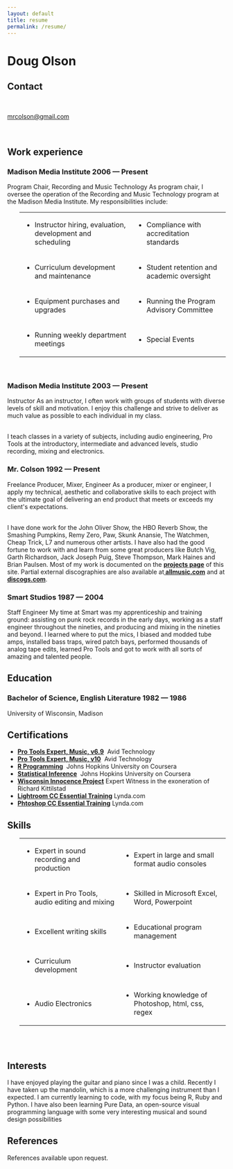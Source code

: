 ```yaml
---
layout: default
title: resume
permalink: /resume/
---
```


<div id="resume">
    <div id="main">
        <h1 id="title">
            Doug Olson
        </h1>
        <div class="basic-info section">
            <h2 class="title">
                Contact
            </h2>
            <div class="set">
                <p class="address">
                    <span class="value"><br></span>
                </p>
                <div class="r">
                    <p class="email">
                        <span class="value"><a href="mailto:mrcolson@gmail.com">mrcolson@gmail.com</a></span>
                    </p>
                    <p class="phone">
                        <span class="value"><br></span>
                    </p>
                </div>
                <div class="clear"></div>
            </div><!-- set //-->
            <div class="clear"></div>
        </div><!-- basic-info //-->
        <div class="section section-work">
            <h2 class="title">
                Work experience
            </h2>
            <div class="set">
                <div class="item">
                    <h3>
                        <span class="company l">Madison Media Institute</span> <span class="date r">2006 — Present</span>
                    </h3><span class="job_title">Program Chair, Recording and Music Technology</span> <span class="info">As program chair, I oversee the operation of the Recording and Music Technology program at the Madison Media Institute. My responsibilities include:</span>
                    <div>
                        <div style="margin-left: 2em">
                            <table>
                                <tr>
                                    <td>
                                        <ul>
                                            <li>Instructor hiring, evaluation, development and scheduling
                                            </li>
                                        </ul>
                                    </td>
                                    <td>
                                        <ul>
                                            <li>Compliance with accreditation standards
                                            </li>
                                        </ul>
                                    </td>
                                </tr>
                                <tr>
                                    <td>
                                        <ul>
                                            <li>Curriculum development and maintenance
                                            </li>
                                        </ul>
                                    </td>
                                    <td>
                                        <ul>
                                            <li>Student retention and academic oversight
                                            </li>
                                        </ul>
                                    </td>
                                </tr>
                                <tr>
                                    <td>
                                        <ul>
                                            <li>Equipment purchases and upgrades
                                            </li>
                                        </ul>
                                    </td>
                                    <td>
                                        <ul>
                                            <li>Running the Program Advisory Committee
                                            </li>
                                        </ul>
                                    </td>
                                </tr>
                                <tr>
                                    <td>
                                        <ul>
                                            <li>Running weekly department meetings
                                            </li>
                                        </ul>
                                    </td>
                                    <td>
                                        <ul>
                                            <li>Special Events
                                            </li>
                                        </ul>
                                    </td>
                                </tr>
                            </table>
                        </div>
                    </div><span class="info">&nbsp;</span>
                    <div class="item">
                        <h3>
                            <span class="company l">Madison Media Institute</span> <span class="date r">2003 — Present</span>
                        </h3><span class="job_title">Instructor</span> <span class="info">As an instructor, I often work with groups of students with diverse levels of skill and motivation. I enjoy this challenge and strive to deliver as much value as possible to each individual in my class.</span>
                        <p><br/>
                            <span class="info">I teach classes in a variety of subjects, including audio engineering, Pro Tools at the introductory, intermediate and advanced levels, studio recording, mixing and electronics.</span>
                        </p>
                    </div>
                    <div class="item">
                        <h3>
                            <span class="company l">Mr. Colson</span> <span class="date r">1992 — Present</span>
                        </h3><span class="job_title">Freelance Producer, Mixer, Engineer</span> <span class="info">As a producer, mixer or engineer, I apply my technical, aesthetic and collaborative skills to each project with the ultimate goal of delivering an end product that meets or exceeds my client's expectations.</span>
                        <p><br/>
                            <span class="info">I have done work for the John Oliver Show, the HBO Reverb Show, the Smashing Pumpkins, Remy Zero, Paw, Skunk Anansie, The Watchmen, Cheap Trick, L7 and numerous other artists. I have also had the good fortune to work with and learn from some great producers like Butch Vig, Garth Richardson, Jack Joseph Puig, Steve Thompson, Mark Haines and Brian Paulsen. Most of my work is documented on the <a href="http://www.mrcolson.com/projects/"><strong>projects page</strong></a> of this site. Partial external discographies are also available at<a href="http://www.allmusic.com/artist/mr-colson-mn0000602782"><strong> allmusic.com</strong></strong></a> and at <a href="http://www.discogs.com/artist/421549-Mr-Colson"><strong>discogs.com</strong></a>.</span>
                        </p>
                    </div>
                    <div class="item">
                        <h3>
                            <span class="company l">Smart Studios</span> <span class="date r">1987 — 2004</span>
                        </h3><span class="job_title">Staff Engineer</span> <span class="info">My time at Smart was my apprenticeship and training ground: assisting on punk rock records in the early days, working as a staff engineer throughout the nineties, and producing and mixing in the nineties and beyond. I learned where to put the mics, I biased and modded tube amps, installed bass traps, wired patch bays, performed thousands of analog tape edits, learned Pro Tools and got to work with all sorts of amazing and talented people.</span>
                    </div>
                </div>
                <div class="clear"></div>
            </div>
            <div class="section section-education">
                <h2 class="title">
                    Education
                </h2>
                <div class="set">
                    <div class="item">
                        <h3>
                            <span class="course l">Bachelor of Science, English Literature</span> <span class="date r">1982 — 1986</span>
                        </h3><span class="school">University of Wisconsin, Madison</span>
                    </div>
                </div>
                <div class="clear"></div>
            </div>
            <div class="section section-qualifications">
                <h2 class="title">
                    Certifications
                </h2>
                <div class="set">
                    <div class="item">
                        <ul>
                            <li>
                                <span class="info"><strong><a href="https://www.avid.com/US/support/training/professionals/Doug_Olson_mrcolson@mrcolson.com">Pro Tools Expert, Music, v6.9</a></strong> &nbsp;Avid Technology</span>
                            </li>
                            <li>
                                <span class="info"><strong><a href="https://www.avid.com/US/support/training/professionals/Doug_Olson_mrcolson@gmail.com">Pro Tools Expert, Music, v10</a></strong> &nbsp;Avid Technology</span>
                            </li>
                            <li>
                                <span class="info"><strong><a href="https://www.coursera.org/account/accomplishments/records/55bRj8WB6wqRqy6a">R Programming</a></strong> &nbsp;Johns Hopkins University on Coursera&nbsp;</span>
                            </li>
                            <li>
                                <span class="info"><strong><a href="https://www.coursera.org/account/accomplishments/records/qW9SHPxq23jgaGR2">Statistical Inference</a></strong> &nbsp;Johns Hopkins University on Coursera&nbsp;</span>
                            </li>
                            <li>
                                <span class="info"><strong><a href="https://www.law.umich.edu/special/exoneration/Pages/casedetail.aspx?caseid=3356">Wisconsin Innocence Project</a></strong> Expert Witness in the exoneration of Richard Kittilstad</span>
                            </li>
                            <li>
                                <span class="info"><strong><a href="http://www.lynda.com/Lightroom-tutorials/Lightroom-CC-Essential-Training-2015/383035-2.html">Lightroom CC Essential Training</a></strong> Lynda.com</span>
                            </li>
                            <li>
                                <span class="info"><strong><a href="http://www.lynda.com//Photoshop-tutorials/Photoshop-CC-Essential-Training-2015/372339-2.html">Phtoshop CC Essential Training</a></strong> Lynda.com</span>
                            </li>
                        </ul>
                    </div>
                </div>
                <div class="clear"></div>
            </div>
            <div class="section section-1436556401525">
                <h2 class="title">
                    Skills
                </h2>
                <div class="set">
                    <div class="item">
                        <div>
                            <div style="margin-left: 2em">
                                <table>
                                    <tr>
                                        <td>
                                            <ul>
                                                <li>Expert in sound recording and production
                                                </li>
                                            </ul>
                                        </td>
                                        <td>
                                            <ul>
                                                <li>Expert in large and small format audio consoles
                                                </li>
                                            </ul>
                                        </td>
                                    </tr>
                                    <tr>
                                        <td>
                                            <ul>
                                                <li>Expert in Pro Tools, audio editing and mixing
                                                </li>
                                            </ul>
                                        </td>
                                        <td>
                                            <ul>
                                                <li>Skilled in Microsoft Excel, Word, Powerpoint
                                                </li>
                                            </ul>
                                        </td>
                                    </tr>
                                    <tr>
                                        <td>
                                            <ul>
                                                <li>Excellent writing skills
                                                </li>
                                            </ul>
                                        </td>
                                        <td>
                                            <ul>
                                                <li>Educational program management
                                                </li>
                                            </ul>
                                        </td>
                                    </tr>
                                    <tr>
                                        <td>
                                            <ul>
                                                <li>Curriculum development
                                                </li>
                                            </ul>
                                        </td>
                                        <td>
                                            <ul>
                                                <li>Instructor evaluation
                                                </li>
                                            </ul>
                                        </td>
                                    </tr>
                                    <tr>
                                        <td>
                                            <ul>
                                                <li>Audio Electronics
                                                </li>
                                            </ul>
                                        </td>
                                        <td>
                                            <ul>
                                                <li>Working knowledge of Photoshop, html, css, regex
                                                </li>
                                            </ul>
                                        </td>
                                    </tr>
                                </table>
                            </div>
                        </div>
                    </div>
                </div>
                <div class="clear"></div>
                <div class="section section-interests">
                    <br>
                    <br>
                    <h2 class="title">
                        Interests
                    </h2>
                    <div class="set">
                        <div class="item">
                            <span class="info">I have enjoyed playing the guitar and piano since I was a child. Recently I have taken up the mandolin, which is a more challenging instrument than I expected. I am currently learning to code, with  my focus being R, Ruby and Python. I have also been learning Pure Data, an open-source visual programming language with some very interesting musical and sound design possibilities</span>
                        </div>
                    </div>
                    <div class="clear"></div>
                </div>
                <div class="section section-references">
                    <h2 class="title">
                        References
                    </h2>
                    <div class="set">
                        <div class="item">
                            <span class="info">References available upon request.</span>
                        </div>
                    </div>
                    <div class="clear"></div>
                </div>
            </div>
        </div>
    </div>
</div>
